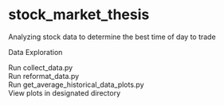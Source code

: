 # stock_market_thesis
Analyzing stock data to determine the best time of day to trade

Data Exploration

Run collect_data.py  
Run reformat_data.py  
Run get_average_historical_data_plots.py  
View plots in designated directory  
